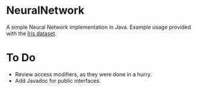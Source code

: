 # NeuralNetwork
A simple Neural Network implementation in Java.
Example usage provided with the [Iris dataset](http://en.wikipedia.org/wiki/Iris_flower_data_set).

# To Do
- Review access modifiers, as they were done in a hurry.
- Add Javadoc for public interfaces.
